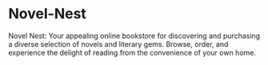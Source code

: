 # Novel-Nest
Novel Nest: Your appealing online bookstore for discovering and purchasing a diverse selection of novels and literary gems. Browse, order, and experience the delight of reading from the convenience of your own home.
